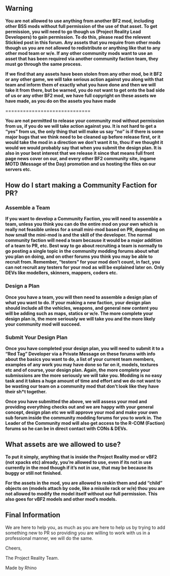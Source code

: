 # 

## Warning

**You are not allowed to use anything from another BF2 mod, including other BSS mods without full permission of the use of that asset. To get permission, you will need to go though us (Project Reality Lead Developers) to gain permission. To do this, please read the relevent Stickied post in this forum. Any assets that you require from other mods though us you are not allowed to redistribute or anything like that to any other mod team or w/e. If any other community mods want to use an asset that has been required via another community faction team, they must go through the same process.**

**If we find that any assets have been stolen from any other mod, be it BF2 or any other game, we will take serious action against you along with that team and inform them of exactly what you have done and then we will take it from there, but be warned, you do not want to get onto the bad side of us or any other BF2 mod, we have full copyright on these assets we have made, as you do on the assets you have made**



=============================

**You are not permitted to release your community mod without permission from us, if you do we will take action against you. It is not hard to get a “yes” from us, the only thing that will make us say “no” is if there is some major bugs that we think need to be cleaned up before release first, or it would take the mod in a direction we don’t want it to, thou if we thought it would we would probably say that when you submit the design plan. It is also in your best interest that we release it since that means full front page news cover on our, and every other BF2 community site, ingame MOTD (Message of the Day) promotion and us hosting the files on our servers etc.**


## How do I start making a Community Faction for PR?

### Assemble a Team

**If you want to develop a Community Faction, you will need to assemble a team, unless you think you can do the entire mod on your own which is really not feasible unless for a small mini-mod based on PR, depending on how small the mini-mod is and the skill of the developer. The normal community faction will need a team because it would be a major addition of a team to PR, etc. Best way to go about recruiting a team is normally to go posting a single topic in the community modding forums about what you plan on doing, and on other forums you think you may be able to recruit from. Remember, “testers” for your mod don’t count, in fact, you can not recruit any testers for your mod as will be explained later on. Only DEVs like modellers, skinners, mappers, coders etc.**

### Design a Plan

**Once you have a team, you will then need to assemble a design plan of what you want to do. If your making a new faction, your design plan should include all the vehicles, weapons, and general new content you will be adding such as maps, statics or w/e. The more complete your design plan is, the more seriously we will take you and the more likely your community mod will succeed.**


### Submit Your Design Plan

**Once you have completed your design plan, you will need to submit it to a “Red Tag” Developer via a Private Message on these forums with info about the basics you want to do, a list of your current team members, examples of any work you may have done so far on it, models, textures etc and of course, your design plan. Again, the more complete your submissions are the more seriously we will take you. Modding is no easy task and it takes a huge amount of time and effort and we do not want to be wasting our team on a community mod that don’t look like they have their sh*t together.**

**Once you have submitted the above, we will assess your mod and providing everything checks out and we are happy with your general concept, design plan etc we will approve your mod and make your own sub forum inside the community modding forums for you to work in. The Leader of the Community mod will also get access to the R-COM (Faction) forums so he can be in direct contact with CONs & DEVs.**

## What assets are we allowed to use?

**To put it simply, anything that is inside the Project Reality mod or vBF2 (not xpacks etc) already, you’re allowed to use, even if its not in use currently in the mod though if it’s not in use, that may be because its buggy or still not finished.**

**For the assets in the mod, you are allowed to reskin them and add “child” objects on (models attach by code, like a missile rack or w/e) thou you are not allowed to modify the model itself without our full permission. This also goes for vBF2 models and other mod’s models.**




## Final Information

We are here to help you, as much as you are here to help us by trying to add something new to PR so providing you are willing to work with us in a professional manner, we will do the same.

Cheers,

The Project Reality Team.

Made by Rhino
